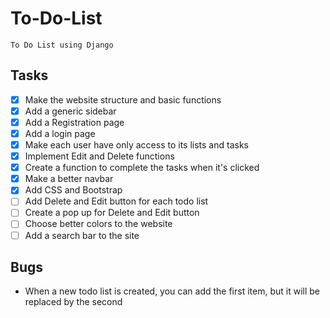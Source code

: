 # To-Do-List
    To Do List using Django

## Tasks
- [x] Make the website structure and basic functions
- [x] Add a generic sidebar
- [x] Add a Registration page
- [x] Add a login page
- [x] Make each user have only access to its lists and tasks
- [x] Implement Edit and Delete functions
- [x] Create a function to complete the tasks when it's clicked
- [x] Make a better navbar
- [x] Add CSS and Bootstrap
- [ ] Add Delete and Edit button for each todo list
- [ ] Create a pop up for Delete and Edit button
- [ ] Choose better colors to the website
- [ ] Add a search bar to the site

## Bugs
* When a new todo list is created, you can add the first item, but it will be replaced by the second
